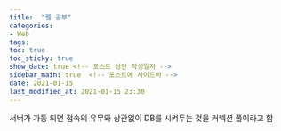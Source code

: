 ```yaml
---
title:  "웹 공부"
categories:
- Web
tags:
toc: true
toc_sticky: true
show_date: true <!-- 포스트 상단 작성일자 -->
sidebar_main: true  <!-- 포스트에 사이드바 -->
date: 2021-01-15
last_modified_at: 2021-01-15 23:30
---
```

서버가 가동 되면 접속의 유무와 상관없이 DB를 시켜두는 것을 커넥션 풀이라고 함
